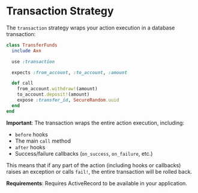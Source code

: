 # Transaction Strategy

The `transaction` strategy wraps your action execution in a database transaction:

```ruby
class TransferFunds
  include Axn

  use :transaction

  expects :from_account, :to_account, :amount

  def call
    from_account.withdraw!(amount)
    to_account.deposit!(amount)
    expose :transfer_id, SecureRandom.uuid
  end
end
```

**Important**: The transaction wraps the entire action execution, including:
- `before` hooks
- The main `call` method
- `after` hooks
- Success/failure callbacks (`on_success`, `on_failure`, etc.)

This means that if any part of the action (including hooks or callbacks) raises an exception or calls `fail!`, the entire transaction will be rolled back.

**Requirements**: Requires ActiveRecord to be available in your application.
